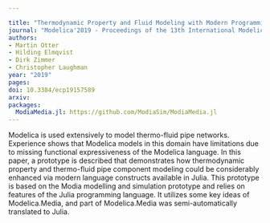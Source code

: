 ```yaml
---

title: "Thermodynamic Property and Fluid Modeling with Modern Programming Language Constructs"
journal: "Modelica'2019 - Proceedings of the 13th International Modelica Conference"
authors:
- Martin Otter
- Hilding Elmqvist
- Dirk Zimmer
- Christopher Laughman
year: "2019"
pages: 
doi: 10.3384/ecp19157589
arxiv:
packages:
  ModiaMedia.jl: https://github.com/ModiaSim/ModiaMedia.jl
---
```


Modelica is used extensively to model thermo-fluid pipe networks. 
Experience shows that Modelica models in this domain have limitations
due to missing functional expressiveness of the Modelica language.
In this paper, a prototype is described that demonstrates how thermodynamic
property and thermo-fluid pipe component modeling could be considerably
enhanced via modern language constructs available in Julia.
This prototype is based on the Modia modelling and simulation prototype and 
relies on features of the Julia programming language. 
It utilizes some key ideas of Modelica.Media, and part of 
Modelica.Media was semi-automatically translated to Julia.

